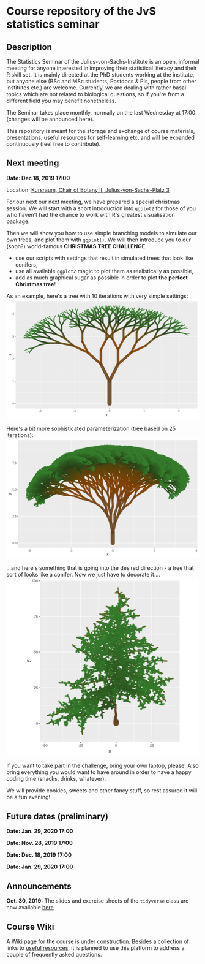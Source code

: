 Course repository of the JvS statistics seminar
================

Description
-----------

The Statistics Seminar of the Julius-von-Sachs-Institute is an open, informal meeting for anyone interested in improving their statistical literacy and their R skill set. It is mainly directed at the PhD students working at the institute, but anyone else (BSc and MSc students, Postdocs & PIs, people from other institutes etc.) are welcome. Currently, we are dealing with rather basal topics which are not related to biological questions, so if you're from a different field you may benefit nonetheless.

The Seminar takes place monthly, normally on the last Wednesday at 17:00 (changes will be announced here).

This repository is meant for the storage and exchange of course materials, presentations, useful resources for self-learning etc. and will be expanded continuously (feel free to contribute).

Next meeting
------------

**Date: Dec 18, 2019 17:00**

Location: [Kursraum, Chair of Botany II, Julius-von-Sachs-Platz 3](https://wueaddress.uni-wuerzburg.de/search/map/99992113)

For our next our next meeting, we have prepared a special christmas session. We will start with a short introduction into `ggplot2` for those of you who haven't had the chance to work with R's greatest visualisation package.

Then we will show you how to use simple branching models to simulate our own trees, and plot them with `ggplot()`. We will then introduce you to our (soon?) world-famous **CHRISTMAS TREE CHALLENGE**:

-   use our scripts with settings that result in simulated trees that look like conifers,
-   use all available `ggplot2` magic to plot them as realistically as possible,
-   add as much graphical sugar as possible in order to plot **the perfect Christmas tree**!

As an example, here's a tree with 10 iterations with very simple settings: ![Tree with 10 iterations with very simple settings](figures/tree1.png)

Here's a bit more sophisticated parameterization (tree based on 25 iterations): ![Tree based on 25 iterations with a bit more realistic settings](figures/tree2.png)

...and here's something that is going into the desired direction - a tree that sort of looks like a conifer. Now we just have to decorate it.... ![Conifer model with 100 iterations](figures/conifer1.png)

If you want to take part in the challenge, bring your own laptop, please. Also bring everything you would want to have around in order to have a happy coding time (snacks, drinks, whatever).

We will provide cookies, sweets and other fancy stuff, so rest assured it will be a fun evening!

Future dates (preliminary)
--------------------------

**Date: Jan. 29, 2020 17:00**

**Date: Nov. 28, 2019 17:00**

**Date: Dec. 18, 2019 17:00**

**Date: Jan. 29, 2020 17:00**

Announcements
-------------

**Oct. 30, 2019:** The slides and exercise sheets of the `tidyverse` class are now available [here](https://github.com/r-link/Julius_von_Stats/tree/master/materials/2019-10-30%20R%20tidyverse)

Course Wiki
-----------

A [Wiki page](https://github.com/r-link/Julius_von_Stats/wiki) for the course is under construction. Besides a collection of links to [useful resources](https://github.com/r-link/Julius_von_Stats/wiki/Useful-resources), it is planned to use this platform to address a couple of frequently asked questions.
